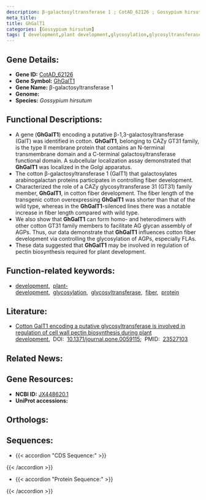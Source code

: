 ```yaml
---
description: β-galactosyltransferase 1 ; CotAD_62126 ; Gossypium hirsutum
meta_title:
title: GhGalT1
categories: [Gossypium hirsutum]
tags: [ development,plant development,glycosylation,glycosyltransferase,fiber,protein ]
---
```


## Gene Details:
- **Gene ID:** [CotAD_62126]()
- **Gene Symbol:** <u>GhGalT1</u>
- **Gene Name:** β-galactosyltransferase 1
- **Genome:** []()
- **Species:** *Gossypium hirsutum*

## Functional Descriptions:
   - A gene (**GhGalT1**) encoding a putative β-1,3-galactosyltransferase (GalT) was identified in cotton. **GhGalT1**, belonging to CAZy GT31 family, is the type II membrane protein that contains an N-terminal transmembrane domain and a C-terminal galactosyltransferase functional domain. A subcellular localization assay demonstrated that **GhGalT1** was localized in the Golgi apparatus.
   - The cotton β-galactosyltransferase 1 (GalT1) that galactosylates arabinogalactan proteins participates in controlling fiber development.
   - Characterized the role of a CAZy glycosyltransferase 31 (GT31) family member, **GhGalT1**, in cotton fiber development. The fiber length of the transgenic cotton overexpressing **GhGalT1** was shorter than that of the wild type, whereas in the **GhGalT1**-silenced lines there was a notable increase in fiber length compared with wild type.
   - We also show that **GhGalT1** can form homo- and heterodimers with other cotton GT31 family members to facilitate AG glycan assembly of AGPs. Thus, our data demonstrate that **GhGalT1** influences cotton fiber development via controlling the glycosylation of AGPs, especially FLAs.
   - These data suggested that **GhGalT1** may be involved in regulation of pectin biosynthesis required for plant development.

## Function-related keywords:
   - [development](/tags/development/),&nbsp;&nbsp;[plant-development](/tags/plant-development/),&nbsp;&nbsp;[glycosylation](/tags/glycosylation/),&nbsp;&nbsp;[glycosyltransferase](/tags/glycosyltransferase/),&nbsp;&nbsp;[fiber](/tags/fiber/),&nbsp;&nbsp;[protein](/tags/protein/)

## Literature:
   - [Cotton GalT1 encoding a putative glycosyltransferase is involved in regulation of cell wall pectin biosynthesis during plant development.](https://doi.org/10.1371/journal.pone.0059115)&nbsp;&nbsp;DOI:&nbsp;&nbsp;[10.1371/journal.pone.0059115](https://doi.org/10.1371/journal.pone.0059115);&nbsp;&nbsp;PMID:&nbsp;&nbsp;[23527103](https://pubmed.ncbi.nlm.nih.gov/23527103/)

## Related News:

## Gene Resources:
- **NCBI ID:**  [JX448620.1](https://www.ncbi.nlm.nih.gov/gene/?term=JX448620.1)
- **UniProt accessions:**  [](https://www.uniprot.org/uniprotkb//entry)

## Orthologs:

## Sequences:
- {{< accordion "CDS Sequence:" >}}

{{< /accordion >}}
- {{< accordion "Protein Sequence:" >}}

{{< /accordion >}}
